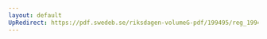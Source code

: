 ```yaml
---
layout: default
UpRedirect: https://pdf.swedeb.se/riksdagen-volumeG-pdf/199495/reg_199495_FiU/reg_199495_FiU_0016.pdf
---
```

